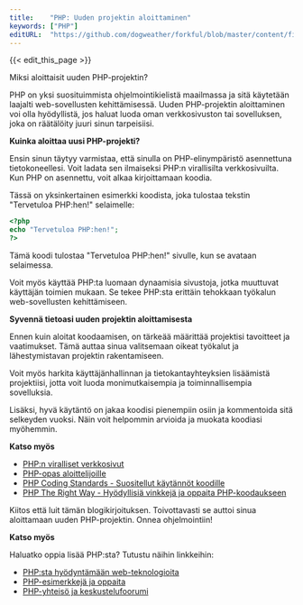 ```yaml
---
title:    "PHP: Uuden projektin aloittaminen"
keywords: ["PHP"]
editURL:  "https://github.com/dogweather/forkful/blob/master/content/fi/php/starting-a-new-project.md"
---
```


{{< edit_this_page >}}

Miksi aloittaisit uuden PHP-projektin?

PHP on yksi suosituimmista ohjelmointikielistä maailmassa ja sitä käytetään laajalti web-sovellusten kehittämisessä. Uuden PHP-projektin aloittaminen voi olla hyödyllistä, jos haluat luoda oman verkkosivuston tai sovelluksen, joka on räätälöity juuri sinun tarpeisiisi.

**Kuinka aloittaa uusi PHP-projekti?**

Ensin sinun täytyy varmistaa, että sinulla on PHP-elinympäristö asennettuna tietokoneellesi. Voit ladata sen ilmaiseksi PHP:n virallisilta verkkosivuilta. Kun PHP on asennettu, voit alkaa kirjoittamaan koodia.

Tässä on yksinkertainen esimerkki koodista, joka tulostaa tekstin "Tervetuloa PHP:hen!" selaimelle:

```PHP
<?php
echo "Tervetuloa PHP:hen!";
?>
```

Tämä koodi tulostaa "Tervetuloa PHP:hen!" sivulle, kun se avataan selaimessa.

Voit myös käyttää PHP:ta luomaan dynaamisia sivustoja, jotka muuttuvat käyttäjän toimien mukaan. Se tekee PHP:sta erittäin tehokkaan työkalun web-sovellusten kehittämiseen.

**Syvennä tietoasi uuden projektin aloittamisesta**

Ennen kuin aloitat koodaamisen, on tärkeää määrittää projektisi tavoitteet ja vaatimukset. Tämä auttaa sinua valitsemaan oikeat työkalut ja lähestymistavan projektin rakentamiseen.

Voit myös harkita käyttäjänhallinnan ja tietokantayhteyksien lisäämistä projektiisi, jotta voit luoda monimutkaisempia ja toiminnallisempia sovelluksia.

Lisäksi, hyvä käytäntö on jakaa koodisi pienempiin osiin ja kommentoida sitä selkeyden vuoksi. Näin voit helpommin arvioida ja muokata koodiasi myöhemmin.

**Katso myös**

- [PHP:n viralliset verkkosivut](https://secure.php.net/)
- [PHP-opas aloittelijoille](https://www.php.net/manual/en/tutorial.php)
- [PHP Coding Standards - Suositellut käytännöt koodille](https://www.php-fig.org/psr/psr-1/)
- [PHP The Right Way - Hyödyllisiä vinkkejä ja oppaita PHP-koodaukseen](https://phptherightway.com/)

Kiitos että luit tämän blogikirjoituksen. Toivottavasti se auttoi sinua aloittamaan uuden PHP-projektin. Onnea ohjelmointiin! 

**Katso myös**

Haluatko oppia lisää PHP:sta? Tutustu näihin linkkeihin:

- [PHP:sta hyödyntämään web-teknologioita](https://www.php.net/manual/en/getting-started.php)
- [PHP-esimerkkejä ja oppaita](https://www.w3schools.com/php/)
- [PHP-yhteisö ja keskustelufoorumi](https://stackoverflow.com/questions/tagged/php)